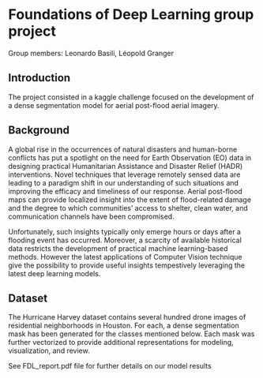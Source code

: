 # Foundations of Deep Learning group project

Group members: Leonardo Basili, Léopold Granger

## Introduction

The project consisted in a kaggle challenge focused on the development of a dense segmentation model for aerial post-flood aerial imagery.

## Background
A global rise in the occurrences of natural disasters and human-borne conflicts has put a spotlight on the need for Earth Observation (EO) data in designing practical Humanitarian Assistance and Disaster Relief (HADR) interventions. Novel techniques that leverage remotely sensed data are leading to a paradigm shift in our understanding of such situations and improving the efficacy and timeliness of our response. Aerial post-flood maps can provide localized insight into the extent of flood-related damage and the degree to which communities’ access to shelter, clean water, and communication channels have been compromised. 

Unfortunately, such insights typically only emerge hours or days after a flooding event has occurred. Moreover, a scarcity of available historical data restricts the development of practical machine learning-based methods. However the latest applications of Computer Vision technique give the possibility to provide useful insights tempestively leveraging the latest deep learning models.

## Dataset
The Hurricane Harvey dataset contains several hundred drone images of residential neighborhoods in Houston. For each, a dense segmentation mask has been generated for the classes mentioned below. Each mask was further vectorized to provide additional representations for modeling, visualization, and review.

See FDL_report.pdf file for further details on our model results
